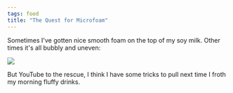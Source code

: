 ```yaml
---
tags: food
title: "The Quest for Microfoam"
---
```


Sometimes I've gotten nice smooth foam on the top of my soy milk.
Other times it's all bubbly and uneven:

![](megafoam.jpeg)

But YouTube to the rescue, I think I have some tricks to pull next time
I froth my morning fluffy drinks.
